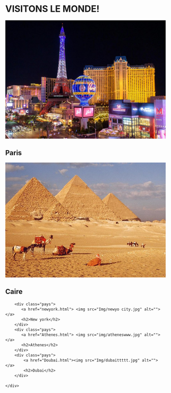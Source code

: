 <!DOCTYPE html>
<html lang="en">
<head>
    <meta charset="UTF-8">
    <meta http-equiv="X-UA-Compatible" content="IE=edge">
    <meta name="viewport" content="width=device-width, initial-scale=1.0">
    <title>Document</title>
    <link rel="stylesheet" href="Acceuil.css">
</head>
<body>
    <h1>VISITONS LE MONDE!</h1>
    <div class="complet">
        <div class="pays">
            <a href="paris.html"><img src="img/paris01.jpg" alt=""></a>
            <h2>Paris</h2>
        </div>
        <div class="pays">
           <a href="caire.html"> <img src="img/cairo.jpg" alt=""></a>
           <h2>Caire</h2>
        </div>
      
        <div class="pays">
           <a href="newyork.html"> <img src="Img/newyo city.jpg" alt=""></a>
           <h2>New york</h2>
        </div>
        <div class="pays">
           <a href="Athenes.html"> <img src="img/atheneswww.jpg" alt=""></a>
           <h2>Athenes</h2>
        </div>
        <div class="pays">
            <a href="Doubai.html"><img src="Img/dubaittttt.jpg" alt=""></a>
            <h2>Dubai</h2>
        </div>

    </div>
</body>
</html>

